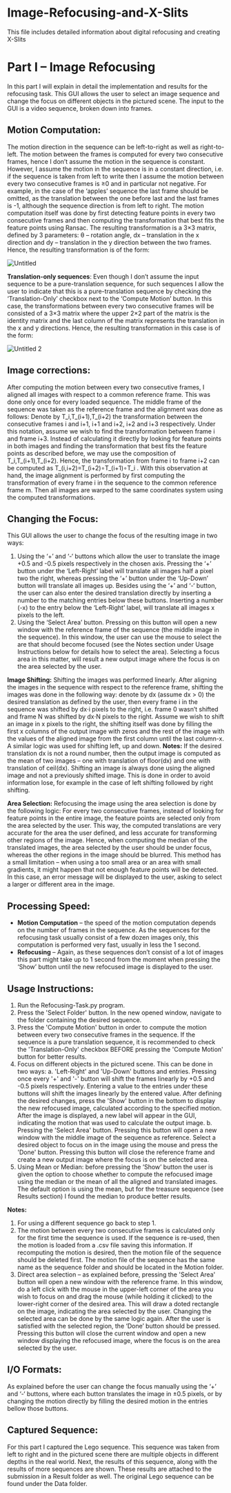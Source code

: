 # Image-Refocusing-and-X-Slits
This file includes detailed information about digital refocusing and creating X-Slits

# Part I – Image Refocusing
In this part I will explain in detail the implementation and results for the refocusing task.
This GUI allows the user to select an image sequence and change the focus on different objects in the pictured scene. The input to the GUI is a video sequence, broken down into frames.

## Motion Computation:
The motion direction in the sequence can be left-to-right as well as right-to-left. The motion between the frames is computed for every two consecutive frames, hence I don’t assume the motion in the sequence is constant. However, I assume the motion in the sequence is in a constant direction, i.e. if the sequence is taken from left to write then I assume the motion between every two consecutive frames is ≥0 and in particular not negative. For example, in the case of the ‘apples’ sequence the last frame should be omitted, as the translation between the one before last and the last frames is -1, although the sequence direction is from left to right.
The motion computation itself was done by first detecting feature points in every two consecutive frames and then computing the transformation that best fits the feature points using Ransac. The resulting transformation is a 3×3 matrix, defined by 3 parameters:
θ – rotation angle, dx – translation in the x direction and dy – translation in the y direction between the two frames. Hence, the resulting transformation is of the form:

![Untitled](https://user-images.githubusercontent.com/61732335/84597485-e6cb3700-ae6c-11ea-904e-6cc5becb2de6.png)

**Translation-only sequences**: Even though I don’t assume the input sequence to be a pure-translation sequence, for such sequences I allow the user to indicate that this is a pure-translation sequence by checking the ‘Translation-Only’ checkbox next to the ‘Compute Motion’ button. In this case, the transformations between every two consecutive frames will be consisted of a 3×3 matrix where the upper 2×2 part of the matrix is the identity matrix and the last column of the matrix represents the translation in the x and y directions. Hence, the resulting transformation in this case is of the form:

![Untitled 2](https://user-images.githubusercontent.com/61732335/84597541-3d387580-ae6d-11ea-8009-df7a8b5e236c.png)

## Image corrections:  
After computing the motion between every two consecutive frames, I aligned all images with respect to a common reference frame. This was done only once for every loaded sequence. The middle frame of the sequence was taken as the reference frame and the alignment was done as follows:
Denote by T_i,T_(i+1),T_(i+2) the transformation between the consecutive frames i and i+1, i+1 and i+2, i+2 and i+3 respectively. Under this notation, assume we wish to find the transformation between frame i and frame i+3. Instead of calculating it directly by looking for feature points in both images and finding the transformation that best fits the feature points as described before, we may use the composition of T_i,T_(i+1),T_(i+2). Hence, the transformation from frame i to frame i+2 can be computed as T_(i,i+2)=T_(i+2)∘T_(i+1)∘T_i .
With this observation at hand, the image alignment is performed by first computing the transformation of every frame i in the sequence to the common reference frame m. Then all images are warped to the same coordinates system using the computed transformations.

## Changing the Focus:
This GUI allows the user to change the focus of the resulting image in two ways:
1.	Using the ‘+’ and ‘-‘ buttons which allow the user to translate the image +0.5 and -0.5 pixels respectively in the chosen axis. Pressing the ‘+’ button under the ‘Left-Right’ label will translate all images half a pixel two the right, whereas pressing the ‘+’ button under the ‘Up-Down’ button will translate all images up.
Besides using the ‘+’ and ‘-‘ button, the user can also enter the desired translation directly by inserting a number to the matching entries below these buttons. Inserting a number (-x) to the entry below the ‘Left-Right’ label, will translate all images x pixels to the left.
2.	Using the ‘Select Area’ button. Pressing on this button will open a new window with the reference frame of the sequence (the middle image in the sequence). In this window, the user can use the mouse to select the are that should become focused (see the Notes section under Usage Instructions below for details how to select the area). Selecting a focus area in this matter, will result a new output image where the focus is on the area selected by the user.

**Image Shifting:** Shifting the images was performed linearly. After aligning the images in the sequence with respect to the reference frame, shifting the images was done in the following way: denote by dx (assume dx > 0) the desired translation as defined by the user, then every frame i in the sequence was shifted by dx⋅i pixels to the right, i.e. frame 0 wasn’t shifted and frame N was shifted by dx⋅N pixels to the right. Assume we wish to shift an image in x pixels to the right, the shifting itself was done by filling the first x columns of the output image with zeros and the rest of the image with the values of the aligned image from the first column until the last column-x. A similar logic was used for shifting left, up and down.
**Notes:**
	If the desired translation dx is not a round number, then the output image is computed as the mean of two images – one with translation of floor(dx) and one with translation of ceil(dx).
	Shifting an image is always done using the aligned image and not a previously shifted image. This is done in order to avoid information lose, for example in the case of left shifting followed by right shifting.

**Area Selection:** Refocusing the image using the area selection is done by the following logic:
For every two consecutive frames, instead of looking for feature points in the entire image, the feature points are selected only from the area selected by the user. This way, the computed translations are very accurate for the area the user defined, and less accurate for transforming other regions of the image. Hence, when computing the median of the translated images, the area selected by the user should be under focus, whereas the other regions in the image should be blurred. This method has a small limitation – when using a too small area or an area with small gradients, it might happen that not enough feature points will be detected. In this case, an error message will be displayed to the user, asking to select a larger or different area in the image.

## Processing Speed: 
-	**Motion Computation** – the speed of the motion computation depends on the number of frames in the sequence. As the sequences for the refocusing task usually consist of a few dozen images only, this computation is performed very fast, usually in less the 1 second.
-	**Refocusing** – Again, as these sequences don’t consist of a lot of images this part might take up to 1 second from the moment when pressing the ‘Show’ button until the new refocused image is displayed to the user.

## Usage Instructions:
1.	Run the Refocusing-Task.py program.
2.	Press the 'Select Folder' button. In the new opened window, navigate to the folder containing the desired sequence.
3.	Press the 'Compute Motion' button in order to compute the motion between every two consecutive frames in the sequence. If the sequence is a pure translation sequence, it is recommended to check the 'Translation-Only' checkbox BEFORE pressing the 'Compute Motion' button for better results.
4.	Focus on different objects in the pictured scene. This can be done in two ways:
  a. 'Left-Right' and 'Up-Down' buttons and entries. Pressing once every '+' and '-' button will shift the frames linearly by +0.5 and -0.5 pixels respectively. Entering a value to the entries under these buttons will shift the images linearly by the entered value. After defining the desired changes, press the 'Show' button in the bottom to display the new refocused image, calculated according to the specified motion. After the image is displayed, a new label will appear in the GUI, indicating the motion that was used to calculate the output image.
  b. Pressing the 'Select Area' button. Pressing this button will open a new window with the middle image of the sequence as reference. Select a desired object to focus on in the image using the mouse and press the 'Done' button. Pressing this button will close the reference frame and create a new output image where the focus is on the selected area.
5.	Using Mean or Median: before pressing the ‘Show’ button the user is given the option to choose whether to compute the refocused image using the median or the mean of all the aligned and translated images. The default option is using the mean, but for the treasure sequence (see Results section) I found the median to produce better results.

**Notes:**
1.	For using a different sequence go back to step 1.
2.	The motion between every two consecutive frames is calculated only for the first time the sequence is used. If the sequence is re-used, then the motion is loaded from a .csv file saving this information. If recomputing the motion is desired, then the motion file of the sequence should be deleted first. The motion file of the sequence has the same name as the sequence folder and should be located in the Motion folder.
3.	Direct area selection – as explained before, pressing the 'Select Area' button will open a new window with the reference frame. In this window, do a left click with the mouse in the upper-left corner of the area you wish to focus on and drag the mouse (while holding it clicked) to the lower-right corner of the desired area. This will draw a doted rectangle on the image, indicating the area selected by the user. Changing the selected area can be done by the same logic again. After the user is satisfied with the selected region, the ‘Done’ button should be pressed. Pressing this button will close the current window and open a new window displaying the refocused image, where the focus is on the area selected by the user.

## I/O Formats:
As explained before the user can change the focus manually using the ‘+’ and ‘-‘ buttons, where each button translates the image in ±0.5 pixels, or by changing the motion directly by filling the desired motion in the entries bellow those buttons.

## Captured Sequence:
For this part I captured the Lego sequence. This sequence was taken from left to right and in the pictured scene there are multiple objects in different depths in the real world.
Next, the results of this sequence, along with the results of more sequences are shown. These results are attached to the submission in a Result folder as well. The original Lego sequence can be found under the Data folder.

